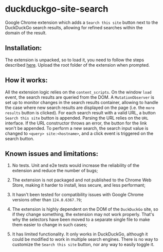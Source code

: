 # duckduckgo-site-search

Google Chrome extension which adds a `Search this site` button next to the DuckDuckGo search results, allowing for refined searches within the domain of the result.

## Installation:

The extension is unpacked, so to load it, you need to follow the steps described [here](https://developer.chrome.com/docs/extensions/get-started/tutorial/hello-world#load-unpacked). Upload the root folder of the extension when prompted.

## How it works:

All the extension logic relies on the `content_scripts`. On the window `load` event, the search results are queried from the DOM. A `MutationObserver` is set up to monitor changes in the search results container, allowing to handle the case where new search results are displayed on the page (i.e. the `more results` button is clicked). For each search result with a valid URL, a button `Search this site` button is appended. Parsing the URL relies on the `URL` interface. If the URL constructor throws an error, the button for the link won't be appended. To perform a new search, the search input value is changed to `<query> site:<hostname>`, and a click event is triggered on the search button.

## Known issues and limitations:

1. No tests. Unit and e2e tests would increase the reliability of the extension and reduce the number of bugs;

2. The extension is not packaged and not published to the Chrome Web Store, making it harder to install, less secure, and less performant;

3. It hasn't been tested for compatibility issues with Google Chrome versions other than `124.0.6367.79`;

4. The extension is highly dependent on the DOM of the `DuckDuckGo` site, so if they change something, the extension may not work properly. That's why the selectors have been moved to a separate single file to make them easier to change in such cases;

5. It has limited functionality. It only works in DuckDuckGo, although it could be modified to work in multiple search engines. There is no way to customize the `Search this site` button, nor any way to easily toggle it.
